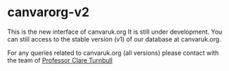 # canvarorg-v2
This is the new interface of canvaruk.org
It is still under development. You can still access to the stable version (v1) of our database at canvaruk.org.

For any queries related to canvaruk.org (all versions) please contact with the team of [Professor Clare Turnbull](https://www.icr.ac.uk/our-research/researchers-and-teams/professor-clare-turnbull)

